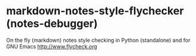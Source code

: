 # markdown-notes-style-flychecker (notes-debugger)

On the fly (markdown) notes style checking in Python (standalone) and for GNU Emacs http://www.flycheck.org
